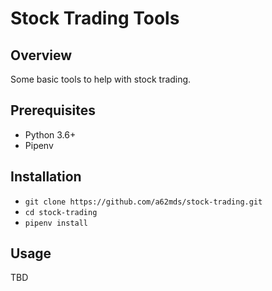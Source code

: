 # Stock Trading Tools

## Overview

Some basic tools to help with stock trading.

## Prerequisites

- Python 3.6+
- Pipenv

## Installation

- `git clone https://github.com/a62mds/stock-trading.git`
- `cd stock-trading`
- `pipenv install`

## Usage

TBD
